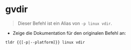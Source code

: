 # gvdir

> Dieser Befehl ist ein Alias von `-p linux vdir`.

- Zeige die Dokumentation für den originalen Befehl an:

`tldr {{[-p|--platform]}} linux vdir`
